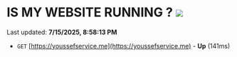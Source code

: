 # IS MY WEBSITE RUNNING ? [![](https://img.shields.io/static/v1?label=Sponsor&message=%E2%9D%A4&logo=GitHub&color=%23fe8e86)](https://github.com/sponsors/Youssef-Lehmam)

Last updated: **7/15/2025, 8:58:13 PM**

- `GET` [https://youssefservice.me](https://youssefservice.me) - **Up** (141ms)
